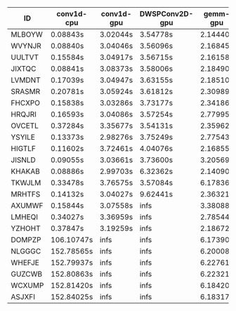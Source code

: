 |ID|conv1d-cpu|conv1d-gpu|DWSPConv2D-gpu|gemm-gpu|avg|
|-|-|-|-|-|-|
|MLBOYW|0.08843s|3.02044s|3.54778s|2.14440s|2.20026s|
|WVYNJR|0.08840s|3.04046s|3.56096s|2.16845s|2.21457s|
|UULTVT|0.15584s|3.04917s|3.56715s|2.16158s|2.23344s|
|JIXTQC|0.08841s|3.08373s|3.58006s|2.18490s|2.23427s|
|LVMDNT|0.17039s|3.04947s|3.63155s|2.18510s|2.25913s|
|SRASMR|0.20781s|3.05924s|3.61812s|2.30989s|2.29877s|
|FHCXPO|0.15838s|3.03286s|3.73177s|2.34186s|2.31622s|
|HRQJRI|0.16593s|3.04086s|3.57254s|2.77995s|2.38982s|
|OVCETL|0.37284s|3.35677s|3.54131s|2.35962s|2.40763s|
|YSYILE|0.13373s|2.98276s|3.75249s|2.77543s|2.41111s|
|HIGTLF|0.11602s|3.72461s|4.04076s|2.16855s|2.51248s|
|JISNLD|0.09055s|3.03661s|3.73600s|3.20569s|2.51721s|
|KHAKAB|0.08886s|2.99703s|6.32362s|2.14090s|2.88760s|
|TKWJLM|0.33478s|3.76575s|3.57084s|6.17836s|3.46243s|
|MRHTFS|0.14132s|3.04027s|9.62441s|2.36321s|3.79230s|
|AXUMWF|0.15844s|3.07558s|infs|3.38088s|infs|
|LMHEQI|0.34027s|3.36959s|infs|2.78544s|infs|
|YZHOHT|0.37847s|3.19259s|infs|2.18672s|infs|
|DOMPZP|106.10747s|infs|infs|6.17390s|infs|
|NLGGGC|152.78565s|infs|infs|6.20008s|infs|
|WHEFJE|152.79937s|infs|infs|6.22761s|infs|
|GUZCWB|152.80863s|infs|infs|6.22321s|infs|
|WCXUMP|152.81420s|infs|infs|6.18420s|infs|
|ASJXFI|152.84025s|infs|infs|6.18317s|infs|
